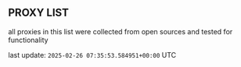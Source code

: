 ## PROXY LIST

all proxies in this list were collected from open sources and tested for functionality

last update: `2025-02-26 07:35:53.584951+00:00` UTC